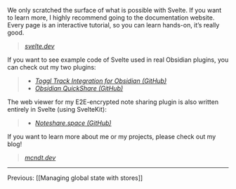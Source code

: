 We only scratched the surface of what is possible with Svelte. If you want to learn more, I highly recommend going to the documentation website. Every page is an interactive tutorial, so you can learn hands-on, it’s really good.

> [*svelte.dev*](https://svelte.dev)

If you want to see example code of Svelte used in real Obsidian plugins, you can check out my two plugins:

> - [*Toggl Track Integration for Obsidian (GitHub)*](https://github.com/mcndt/obsidian-toggl-integration)
> - [*Obsidian QuickShare (GitHub)*](https://github.com/mcndt/obsidian-quickshare)

The web viewer for my E2E-encrypted note sharing plugin is also written entirely in Svelte (using SvelteKit):

> - [*Noteshare.space (GitHub)*](https://github.com/mcndt/noteshare.space)

If you want to learn more about me or my projects, please check out my blog!

> [*mcndt.dev*](https://mcndt.dev)

---
Previous: [[Managing global state with stores]]